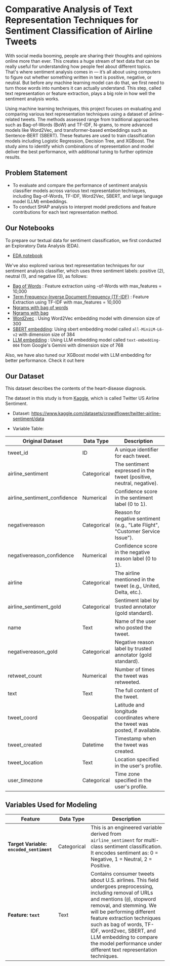 # Comparative Analysis of Text Representation Techniques for Sentiment Classification of Airline Tweets

With social media booming, people are sharing their thoughts and opinions online more than ever. This creates a huge stream of text data that can be really useful for understanding how people feel about different topics. That's where sentiment analysis comes in — it’s all about using computers to figure out whether something written in text is positive, negative, or neutral. But before any machine learning model can do that, we first need to turn those words into numbers it can actually understand. This step, called text representation or feature extraction, plays a big role in how well the sentiment analysis works.

Using machine learning techniques, this project focuses on evaluating and comparing various text representation techniques using a dataset of airline-related tweets. The methods assessed range from traditional approaches such as Bag-of-Words (BoW) and TF-IDF, N-grams, to more advanced models like Word2Vec, and transformer-based embeddings such as Sentence-BERT (SBERT). These features are used to train classification models including Logistic Regression, Decision Tree, and XGBoost. The study aims to identify which combinations of representation and model deliver the best performance, with additional tuning to further optimize results.


## Problem Statement
- To evaluate and compare the performance of sentiment analysis classifier models across various text representation techniques, including Bag-of-Words, TF-IDF, Word2Vec, SBERT, and large language model (LLM) embeddings.
- To conduct SHAP analysis to interpret model predictions and feature contributions for each text representation method.

## Our Notebooks

To prepare our textual data for sentiment classification, we first conducted an Exploratory Data Analysis (EDA). 
- [EDA notebook](./notebook/01_intro/eda.ipynb)

We've also explored various text representation techniques for our sentiment analysis classifier, which uses three sentiment labels: positive (2), neutral (1), and negative (0), as follows:

- [Bag of Words](./notebook/02_text-representation-comparison/01_bow.ipynb) : Feature extraction using -of-Words with max_features = 10,000
- [Term Frequency-Inverse Document Frequency (TF-IDF)](./notebook/02_text-representation-comparison/02_tf_idf.ipynb) : Feature Extraction using TF-IDF with max_features = 10,000
- [Ngrams with bag of words](./notebook/02_text-representation-comparison/03_ngrams_bow.ipynb)
- [Ngrams with bag ](./notebook/02_text-representation-comparison/04_ngrams_tfidf.ipynb)
- [Word2vec](./notebook/02_text-representation-comparison/05_word2vec.ipynb) : Using Word2Vec embedding model with dimension size of 300
- [SBERT embedding](./notebook/02_text-representation-comparison/06_sbert_embedding.ipynb): Using sbert embedding model called `all-MiniLM-L6-v2` with dimension size of 384
- [LLM embedding](./notebook/02_text-representation-comparison/07_llm_embedding.ipynb) : Using LLM embedding model called `text-embedding-004` from Google's Gemini with dimension size of 768

Also, we have also tuned our XGBoost model with LLM embedding for better performance. Check it out here

## Our Dataset

This dataset describes the contents of the heart-disease diagnosis.

The dataset in this study is from [Kaggle](https://www.kaggle.com/datasets/crowdflower/twitter-airline-sentiment/data), which is called Twitter US Airline Sentiment.

- Dataset: https://www.kaggle.com/datasets/crowdflower/twitter-airline-sentiment/data

- Variable Table:

| Original Dataset             | Data Type     | Description    |                                                         
|------------------------------|---------------|---------------------------------------------------------------------------------------------|
| tweet_id                     | ID            | A unique identifier for each tweet.                                                         | 
| airline_sentiment            | Categorical   | The sentiment expressed in the tweet (positive, neutral, negative).                         | 
| airline_sentiment_confidence | Numerical     | Confidence score in the sentiment label (0 to 1).                                           | 
| negativereason               | Categorical   | Reason for negative sentiment (e.g., "Late Flight", "Customer Service Issue").              | 
| negativereason_confidence    | Numerical     | Confidence score in the negative reason label (0 to 1).                                     | 
| airline                      | Categorical   | The airline mentioned in the tweet (e.g., United, Delta, etc.).                             | 
| airline_sentiment_gold       | Categorical   | Sentiment label by trusted annotator (gold standard).                                       | 
| name                         | Text          | Name of the user who posted the tweet.                                                      | 
| negativereason_gold          | Categorical   | Negative reason label by trusted annotator (gold standard).                                 | 
| retweet_count                | Numerical     | Number of times the tweet was retweeted.                                                    | 
| text                         | Text          | The full content of the tweet.                                                              | 
| tweet_coord                  | Geospatial    | Latitude and longitude coordinates where the tweet was posted, if available.                | 
| tweet_created                | Datetime      | Timestamp when the tweet was created.                                                       | 
| tweet_location               | Text          | Location specified in the user's profile.                                                   | 
| user_timezone                | Categorical   | Time zone specified in the user's profile.                                                  | 


## Variables Used for Modeling

| Feature                      | Data Type   | Description  |
|-----------------------------|-------------|--------------|
| **Target Variable: `encoded_sentiment`** | Categorical | This is an engineered variable derived from `airline_sentiment` for multi-class sentiment classification. It encodes sentiment as: 0 = Negative, 1 = Neutral, 2 = Positive. |
| **Feature: `text`**         | Text        | Contains consumer tweets about U.S. airlines. This field undergoes preprocessing, including removal of URLs and mentions (`@`), stopword removal, and stemming. We will be performing different feature extraction techniques such as bag of words, TF-IDF, word2vec, SBERT, and LLM embedding to compare the model performance under different text representation techniques. |
